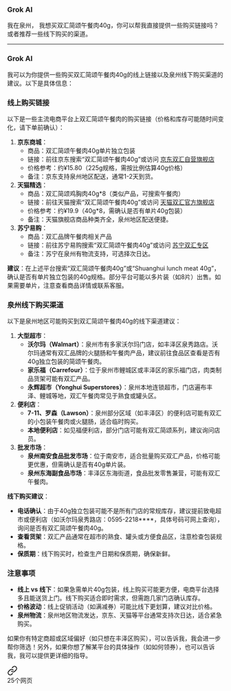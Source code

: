 ### Grok AI

<div class="thinking-container"></div><div class="response-content-markdown [&amp;_a]:text-current [&amp;_a:hover]:text-primary [&amp;_a:hover]:decoration-primary [&amp;_a]:underline [&amp;_a]:decoration-primary/30 [&amp;_a]:underline-offset-2 [&amp;_h2:first-child]:mt-0 [&amp;_h3:first-child]:mt-0 [&amp;_h4:first-child]:mt-0"><p dir="auto" class="break-words" style="white-space: pre-wrap;">我在泉州， 我想买双汇简颂午餐肉40g，你可以帮我直接提供一些购买链接吗？或者推荐一些线下购买的渠道。</p></div><section class="inline-media-container flex flex-col gap-1"></section>

---

### Grok AI

<div class="thinking-container"></div><div class="response-content-markdown [&amp;_a]:text-current [&amp;_a:hover]:text-primary [&amp;_a:hover]:decoration-primary [&amp;_a]:underline [&amp;_a]:decoration-primary/30 [&amp;_a]:underline-offset-2 [&amp;_h2:first-child]:mt-0 [&amp;_h3:first-child]:mt-0 [&amp;_h4:first-child]:mt-0"><p dir="auto" class="break-words" style="white-space: pre-wrap;">我可以为你提供一些购买双汇简颂午餐肉40g的线上链接以及泉州线下购买渠道的建议。以下是具体信息：</p>
<h3 dir="auto" class="">线上购买链接</h3>
<p dir="auto" class="break-words" style="white-space: pre-wrap;">以下是一些主流电商平台上双汇简颂午餐肉的购买链接（价格和库存可能随时间变化，请下单前确认）：</p>
<ol dir="auto" class="marker:text-secondary">
<li class="break-words"><strong>京东商城</strong>：
<ul dir="auto" class="marker:text-secondary">
<li class="break-words">商品：双汇简颂午餐肉40g单片独立包装</li>
<li class="break-words">链接：前往京东搜索“双汇简颂午餐肉40g”或访问 <a href="https://www.jd.com" target="_blank" rel="noopener noreferrer">京东双汇自营旗舰店</a></li>
<li class="break-words">价格参考：约¥15.80（225g规格，需按比例估算40g价格）<a href="https://m.fanli.com/item/d17308076010" target="_blank" rel="noopener noreferrer" class="web-search-result-chip focus:outline-none focus-visible:outline-none focus-visible:bg:input rounded-md ml-1 mr-0.5" data-state="closed"><div class="inline-flex align-text-bottom items-center justify-center select-none my-0 rounded-md bg-important border border-card-border opacity-60 grayscale hover:filter-none hover:opacity-100 transition-opacity"><img class="size-[18px] m-0 rounded-md" alt="" src="https://imgs.search.brave.com/w3bv9UaoGBPjkD3MV9Gf3vmTDaFntLeMcyj84NCeIb0/rs:fit:64:0:0:0/g:ce/aHR0cDovL2Zhdmlj/b25zLnNlYXJjaC5i/cmF2ZS5jb20vaWNv/bnMvNGIzYzcxMWMy/YmM0YmMwNmZlNDMz/NjY3ZmFlNDk1MWQ0/MjUwODA4OGRjMDc5/NTJhNTU4YjVmNjgx/ZjkyODY3ZS9tLmZh/bmxpLmNvbS8"></div></a></li>
<li class="break-words">备注：京东支持泉州地区配送，通常1-2天到货。</li>
</ul>
</li>
<li class="break-words"><strong>天猫精选</strong>：
<ul dir="auto" class="marker:text-secondary">
<li class="break-words">商品：双汇简颂鸡胸肉40g*8（类似产品，可搜索午餐肉）</li>
<li class="break-words">链接：前往天猫搜索“双汇简颂午餐肉40g”或访问 <a href="https://www.tmall.com" target="_blank" rel="noopener noreferrer">天猫双汇官方旗舰店</a></li>
<li class="break-words">价格参考：约¥19.9（40g*8，需确认是否有单片40g包装）<a href="https://www.smzdm.com/p/145377562/" target="_blank" rel="noopener noreferrer" class="web-search-result-chip focus:outline-none focus-visible:outline-none focus-visible:bg:input rounded-md ml-1 mr-0.5" data-state="closed"><div class="inline-flex align-text-bottom items-center justify-center select-none my-0 rounded-md bg-important border border-card-border opacity-60 grayscale hover:filter-none hover:opacity-100 transition-opacity"><img class="size-[18px] m-0 rounded-md" alt="" src="https://imgs.search.brave.com/7-adwMAlfDUGFGWYXH9wpxXeRSlQGI6JYXD3-aMxmSY/rs:fit:64:0:0:0/g:ce/aHR0cDovL2Zhdmlj/b25zLnNlYXJjaC5i/cmF2ZS5jb20vaWNv/bnMvOTJiN2IzYTNm/ZTJjNzkyMDM4NWIx/NWE2ZWU3Mzc1NmM4/NTUzN2M4NzJjZDVi/MDk0M2IxNDk1MGZk/YzE0NjdjOS93d3cu/c216ZG0uY29tLw"></div></a></li>
<li class="break-words">备注：天猫旗舰店商品种类齐全，泉州地区配送便捷。</li>
</ul>
</li>
<li class="break-words"><strong>苏宁易购</strong>：
<ul dir="auto" class="marker:text-secondary">
<li class="break-words">商品：双汇品牌午餐肉相关产品</li>
<li class="break-words">链接：前往苏宁易购搜索“双汇简颂午餐肉40g”或访问 <a href="https://m.suning.com" target="_blank" rel="noopener noreferrer">苏宁双汇专区</a><a href="https://m.suning.com/brand/H522-500523-0.html" target="_blank" rel="noopener noreferrer" class="web-search-result-chip focus:outline-none focus-visible:outline-none focus-visible:bg:input rounded-md ml-1 mr-0.5" data-state="closed"><div class="inline-flex align-text-bottom items-center justify-center select-none my-0 rounded-md bg-important border border-card-border opacity-60 grayscale hover:filter-none hover:opacity-100 transition-opacity"><img class="size-[18px] m-0 rounded-md" alt="" src="https://imgs.search.brave.com/LCHPlAw-0NB2kLYM3AfHo7BTUlyi0NNFaRmtXxSAHik/rs:fit:64:0:0:0/g:ce/aHR0cDovL2Zhdmlj/b25zLnNlYXJjaC5i/cmF2ZS5jb20vaWNv/bnMvYjk2NmU1OGU1/NWY2MzljNzc5OTYy/NDU0NWI5MjM1ZmU4/N2YwYWQ0ZjU3Zjc0/Nzg1ZmU1Njg2YzU1/MjU2ZjQwYS9tLnN1/bmluZy5jb20v"></div></a></li>
<li class="break-words">备注：苏宁在泉州有物流支持，可选择次日达。</li>
</ul>
</li>
</ol>
<p dir="auto" class="break-words" style="white-space: pre-wrap;"><strong>建议</strong>：在上述平台搜索“双汇简颂午餐肉40g”或“Shuanghui lunch meat 40g”，确认是否有单片独立包装的40g规格。部分平台可能以多片装（如8片）出售。如果需要单片，注意查看商品详情或联系客服。</p>
<h3 dir="auto" class="">泉州线下购买渠道</h3>
<p dir="auto" class="break-words" style="white-space: pre-wrap;">以下是泉州地区可能购买到双汇简颂午餐肉40g的线下渠道建议：</p>
<ol dir="auto" class="marker:text-secondary">
<li class="break-words"><strong>大型超市</strong>：
<ul dir="auto" class="marker:text-secondary">
<li class="break-words"><strong>沃尔玛（Walmart）</strong>：泉州市有多家沃尔玛门店，如丰泽区泉秀路店。沃尔玛通常有双汇品牌的火腿肠和午餐肉产品，建议前往食品区查看是否有40g独立包装的简颂午餐肉。</li>
<li class="break-words"><strong>家乐福（Carrefour）</strong>：位于泉州市鲤城区或丰泽区的家乐福门店，肉类制品货架可能有双汇产品。</li>
<li class="break-words"><strong>永辉超市（Yonghui Superstores）</strong>：泉州本地连锁超市，门店遍布丰泽、鲤城等地，双汇午餐肉常见于熟食或罐头区。</li>
</ul>
</li>
<li class="break-words"><strong>便利店</strong>：
<ul dir="auto" class="marker:text-secondary">
<li class="break-words"><strong>7-11、罗森（Lawson）</strong>：泉州部分区域（如丰泽区）的便利店可能有双汇的小包装午餐肉或火腿肠，适合临时购买。</li>
<li class="break-words"><strong>本地便利店</strong>：如见福便利店，部分门店可能有双汇简颂系列，建议询问店员。</li>
</ul>
</li>
<li class="break-words"><strong>批发市场</strong>：
<ul dir="auto" class="marker:text-secondary">
<li class="break-words"><strong>泉州南安食品批发市场</strong>：位于南安市，适合批量购买双汇产品，价格可能更优惠，但需确认是否有40g单片装。</li>
<li class="break-words"><strong>泉州东海副食品市场</strong>：丰泽区东海街道，食品批发零售兼营，可能有双汇午餐肉。</li>
</ul>
</li>
</ol>
<p dir="auto" class="break-words" style="white-space: pre-wrap;"><strong>线下购买建议</strong>：</p>
<ul dir="auto" class="marker:text-secondary">
<li class="break-words"><strong>电话确认</strong>：由于40g独立包装可能不是所有门店的常规库存，建议提前致电超市或便利店（如沃尔玛泉秀路店：0595-2218****，具体号码可网上查询），询问是否有双汇简颂午餐肉40g。</li>
<li class="break-words"><strong>查看货架</strong>：双汇产品通常在超市的熟食、罐头或方便食品区，注意检查包装规格。</li>
<li class="break-words"><strong>保质期</strong>：线下购买时，检查生产日期和保质期，确保新鲜。</li>
</ul>
<h3 dir="auto" class="">注意事项</h3>
<ul dir="auto" class="marker:text-secondary">
<li class="break-words"><strong>线上 vs 线下</strong>：如果急需单片40g包装，线上购买可能更方便，电商平台选择多且能送货上门。线下购买适合即时需求，但需跑几家门店确认库存。</li>
<li class="break-words"><strong>价格波动</strong>：线上促销活动（如满减券）可能比线下更划算，建议对比价格。</li>
<li class="break-words"><strong>泉州物流</strong>：泉州地区物流发达，京东、天猫等平台通常支持次日达，适合紧急购买。</li>
</ul>
<p dir="auto" class="break-words" style="white-space: pre-wrap;">如果你有特定商超或区域偏好（如只想在丰泽区购买），可以告诉我，我会进一步帮你筛选！另外，如果你想了解某平台的具体操作（如如何领券），也可以告诉我，我可以提供更详细的指导。</p></div><section class="inline-media-container flex flex-col gap-1"></section><div class="flex gap-2 mt-4"><div class="search-results flex -ml-1 text-sm gap-2 mb-1"><div class="flex flex-row items-center pr-4 py-1 rounded-full cursor-pointer bg-foreground border border-card-border hover:bg-card-hover hover:border-card-border-focus"><div style="z-index: 3;"><div class="align-text-bottom items-center justify-center select-none transition my-0 rounded-md opacity-100 ml-1.5 flex bg-popover overflow-hidden border border-background z-3"><img class="size-[18px] m-0 rounded-md" alt="" src="https://imgs.search.brave.com/UyTvmj4NSNbxAoJTMOPpQM4TIptp42L9V3wg1iVtVug/rs:fit:64:0:0:0/g:ce/aHR0cDovL2Zhdmlj/b25zLnNlYXJjaC5i/cmF2ZS5jb20vaWNv/bnMvZGNkNGFlNTA0/YzQ3MzMxOTBhMDZk/YTUyYWFkYmY2YmEz/ODRlYzEyYjk5OTBh/NTUxNTg0ODJmMGZi/YTEzMGQ0OC93d3cu/Z292LmNuLw"></div></div><div style="z-index: 2;"><div class="align-text-bottom items-center justify-center select-none transition my-0 rounded-md opacity-100 flex bg-popover overflow-hidden border border-background z-2 -ml-2"><svg xmlns="http://www.w3.org/2000/svg" width="24" height="24" viewBox="0 0 24 24" fill="none" stroke="currentColor" stroke-width="2" stroke-linecap="round" stroke-linejoin="round" class="lucide lucide-link size-3 m-[3px]"><path d="M10 13a5 5 0 0 0 7.54.54l3-3a5 5 0 0 0-7.07-7.07l-1.72 1.71"></path><path d="M14 11a5 5 0 0 0-7.54-.54l-3 3a5 5 0 0 0 7.07 7.07l1.71-1.71"></path></svg></div></div><div style="z-index: 1;"><div class="align-text-bottom items-center justify-center select-none transition my-0 rounded-md opacity-100 flex bg-popover overflow-hidden border border-background z-1 -ml-2"><img class="size-[18px] m-0 rounded-md" alt="" src="https://imgs.search.brave.com/7-adwMAlfDUGFGWYXH9wpxXeRSlQGI6JYXD3-aMxmSY/rs:fit:64:0:0:0/g:ce/aHR0cDovL2Zhdmlj/b25zLnNlYXJjaC5i/cmF2ZS5jb20vaWNv/bnMvOTJiN2IzYTNm/ZTJjNzkyMDM4NWIx/NWE2ZWU3Mzc1NmM4/NTUzN2M4NzJjZDVi/MDk0M2IxNDk1MGZk/YzE0NjdjOS93d3cu/c216ZG0uY29tLw"></div></div><div class="truncate ml-2">25个网页</div></div></div></div>

